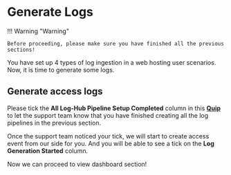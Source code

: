# Generate Logs

!!! Warning "Warning"

    Before proceeding, please make sure you have finished all the previous sections!

You have set up 4 types of log ingestion in a web hosting user scenarios. Now, it is time to generate some logs.  


## Generate access logs
  Please tick the **All Log-Hub Pipeline Setup Completed** column in this <a href="https://quip-amazon.com/2AcIAh7UDVEW/Loghub-Workshop-ALBCNAMECloudFront" target="_blank">**Quip**</a> to let the support team know that you have finished creating all the log pipelines in the previous section. 
  
  Once the support team noticed your tick, we will start to create access event from our side for you. And you will be able to see a tick on the **Log Generation Started** column.


Now we can proceed to view dashboard section!